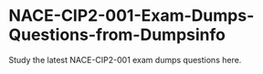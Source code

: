 # NACE-CIP2-001-Exam-Dumps-Questions-from-Dumpsinfo
Study the latest NACE-CIP2-001 exam dumps questions here. 
